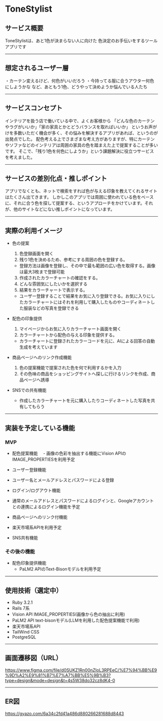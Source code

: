 # ToneStylist

## サービス概要
ToneStylistは、あと1色が決まらない人に向けた
色決定のお手伝いをするツールアプリです
___
## 想定されるユーザー層
・カーテン変えるけど、何色がいいだろう
・今持ってる服に合うアウター何色にしようかな
など、あともう1色、どうやって決めようか悩んでいる人たち
___
## サービスコンセプト

インテリアを扱う店で働いている中で、よくお客様から
「どんな色のカーテンやラグがいいか」「家の家具とかとどうバランスを取ればいいか」
というお声がけを多数いただく機会が多く、その悩みを解決するアプリがあれば、というのが出発点でした。
配色考える上でさまざまな考え方がありますが、特にカーテンやソファなどのインテリアは周囲の家具の色を踏まえた上で提案することが多いです。
そこで、「残り1色を何色にしようか」という課題解決に役立つサービスを考えました。
___

## サービスの差別化点・推しポイント
アプリでなくとも、ネットで検索をすれば色が与える印象を教えてくれるサイトはたくさん出てきます。
しかしこのアプリでは周囲に使われている色をベースに、それに合う色を探して提案する、というアプローチをかけています。それが、他のサイトなどにない推しポイントになっています。
___
## 実際の利用イメージ
* 色の提案
  1. 色登録画面を開く 
  2. 残り1色を決めるため、参考にする周囲の色を登録する。
    - 登録方法は画像を登録し、その中で最も範囲の広い色を取得する。画像は最大3枚まで登録可能
  3. 作成されたカラーチャートの確認をする。
  4. どんな雰囲気にしたいかを選択する
  5. 結果をカラーチャートで表示する。
    - ユーザー登録することで結果をお気に入り登録できる。お気に入りにしたカラーチャートにはそれを利用して購入したものやコーディネートした服装などの写真を登録できる

* 配色の印象提供
  1. マイページからお気に入りカラーチャート画面を開く
  2. カラーチャートから配色の与える印象を提供する。
    - カラーチャートに登録されたカラーコードを元に、AIによる回答の自動生成を考えています

* 商品ページへのリンク作成機能
  1. 色の提案機能で提案された色を何で利用するかを入力
  2. その色味の商品をショッピングサイトへ探しに行けるリンクを作成、商品ページへ誘導

* SNSでの共有機能
  - 作成したカラーチャートを元に購入したりコーディネートした写真を共有してもらう
___
## 実装を予定している機能
### MVP
* 配色提案機能
　- 画像の色彩を抽出する機能にVision APIのIMAGE_PROPERTIESを利用予定

* ユーザー登録機能
 - ユーザー名とメールアドレスとパスワードによる登録
* ログイン/ログアウト機能
 - 通常のメールアドレスとパスワードによるログインと、Googleアカウントとの連携によるログイン機能を予定

* 商品ページへのリンク付機能
 - 楽天市場系APIを利用予定

* SNS共有機能

### その後の機能
* 配色印象提供機能
  - PaLM2 APIのText-Bisonモデルを利用予定
___
## 使用技術（選定中）
* Ruby 3.2.1
* Rails 7系
* Vision API IMAGE_PROPERTIES(画像から色の抽出に利用)
* PaLM2 API text-bisonモデル(LLMを利用した配色提案機能で利用)
* 楽天市場系API
* TailWind CSS
* PostgreSQL
___
## 画面遷移図（URL）
https://www.figma.com/file/d0SUKZ1Rn00nZIoL3RPEeC/%E7%94%BB%E9%9D%A2%E9%81%B7%E7%A7%BB%E5%9B%B3?type=design&mode=design&t=4s5W38do32cz8dK4-0

___
## ER図
https://gyazo.com/6a34c2fd41a486d880266281688d8443